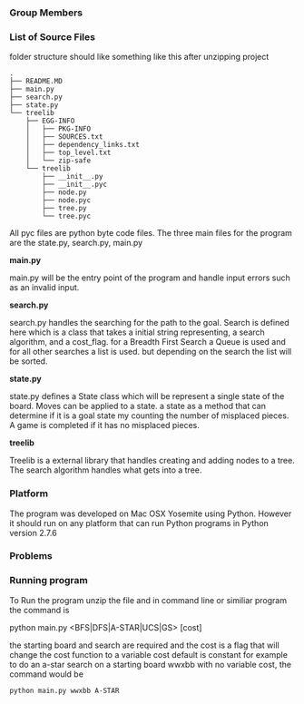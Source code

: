 <h3>Group Members<h3>

<h3>List of Source Files</h3>
folder structure should like something like this after unzipping project
	
	.
	├── README.MD
	├── main.py
	├── search.py
	├── state.py
	└── treelib
	    ├── EGG-INFO
	    │   ├── PKG-INFO
	    │   ├── SOURCES.txt
	    │   ├── dependency_links.txt
	    │   ├── top_level.txt
	    │   └── zip-safe
	    └── treelib
	        ├── __init__.py
	        ├── __init__.pyc
	        ├── node.py
	        ├── node.pyc
	        ├── tree.py
	        └── tree.pyc


All pyc files are python byte code files.
The three main files for the program are the state.py, search.py, main.py

<b>main.py</b>

main.py will be the entry point of the program and handle input errors such as an invalid input.

<b>search.py</b>

search.py handles the searching for the path to the goal.
Search is defined here which is a class that takes a initial 
string representing, a search algorithm, and a cost_flag.
for a Breadth First Search a Queue is used and for all other
searches a list is used. but depending on the search the list
will be sorted.  

<b>state.py</b>

state.py defines a State class which will be represent a single
state of the board. Moves can be applied to a state. a state as a
method that can determine if it is a goal state my counting the 
number of misplaced pieces. A game is completed if it has no 
misplaced pieces. 

<b>treelib</b>

Treelib is a external library that handles creating and adding nodes to a tree. The search algorithm handles what gets into a tree.

<h3>Platform</h3>

The program was developed on Mac OSX Yosemite using Python. However it should run on any platform that can run Python programs in Python version 2.7.6

<h3>Problems</h3>

<h3>Running program</h3>
To Run the program unzip the file and in command line or similiar program the command is

python main.py <starting-board> <BFS|DFS|A-STAR|UCS|GS> [cost]

the starting board and search are required and the cost is a flag that will change the cost function to a variable cost default is constant
for example to do an a-star search on a starting board wwxbb with no variable cost, the command would be

	python main.py wwxbb A-STAR 
